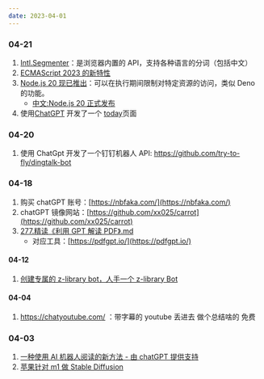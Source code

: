 ```yaml
---
date: 2023-04-01
---
```


### 04-21

1. [Intl.Segmenter](https://developer.mozilla.org/zh-CN/docs/Web/JavaScript/Reference/Global_Objects/Intl/Segmenter)：是浏览器内置的 API，支持各种语言的分词（包括中文）
2. [ECMAScript 2023 的新特性](https://pawelgrzybek.com/whats-new-in-ecmascript-2023/)
3. [Node.js 20 现已推出](https://nodejs.org/en/blog/announcements/v20-release-announce)：可以在执行期间限制对特定资源的访问，类似 Deno 的功能。
   - [中文:Node.js 20 正式发布](https://www.infoq.cn/article/9QU4eRfjNmNjidpjRkUI)
4. 使用[ChatGPT](https://sharegpt.com/c/7YDyeuM) 开发了一个 [today](./today)页面

### 04-20

1. 使用 ChatGpt 开发了一个钉钉机器人 API: https://github.com/try-to-fly/dingtalk-bot

### 04-18

1. 购买 chatGPT 账号：[https://nbfaka.com/](https://nbfaka.com/)
2. chatGPT 镜像网站：[https://github.com/xx025/carrot](https://github.com/xx025/carrot)
3. [277.精读《利用 GPT 解读 PDF》.md](https://github.com/ascoders/weekly/blob/master/%E5%89%8D%E6%B2%BF%E6%8A%80%E6%9C%AF/277.%E7%B2%BE%E8%AF%BB%E3%80%8A%E5%88%A9%E7%94%A8%20GPT%20%E8%A7%A3%E8%AF%BB%20PDF%E3%80%8B.md)
   - 对应工具：[https://pdfgpt.io/](https://pdfgpt.io/)

#### 04-12

1. [创建专属的 z-library bot，人手一个 z-library Bot](https://zhuanlan.zhihu.com/p/601399047)

#### 04-04

1. https://chatyoutube.com/ ：带字幕的 youtube 丢进去 做个总结啥的 免费

### 04-03

1. [一种使用 AI 机器人阅读的新方法 - 由 chatGPT 提供支持](https://github.com/madawei2699/myGPTReader)
2. [苹果针对 m1 做 Stable Diffusion](https://github.com/apple/ml-stable-diffusion)
